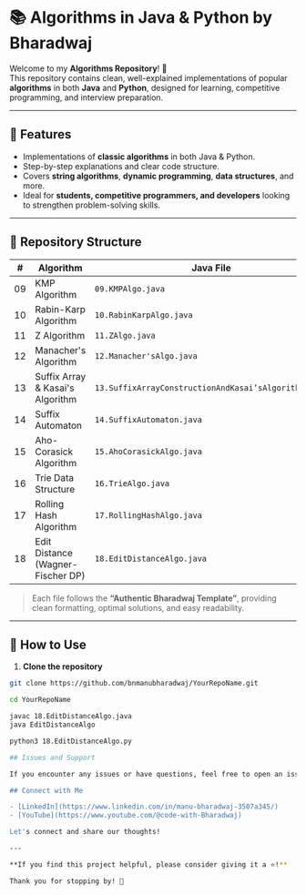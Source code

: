 # 📚 Algorithms in Java & Python by Bharadwaj

Welcome to my **Algorithms Repository**! 🚀  
This repository contains clean, well-explained implementations of popular **algorithms** in both **Java** and **Python**, designed for learning, competitive programming, and interview preparation.  

---

## 🧩 Features

- Implementations of **classic algorithms** in both Java & Python.
- Step-by-step explanations and clear code structure.
- Covers **string algorithms**, **dynamic programming**, **data structures**, and more.
- Ideal for **students, competitive programmers, and developers** looking to strengthen problem-solving skills.

---

## 📂 Repository Structure

| #  | Algorithm | Java File | Python File |
|----|-----------|-----------|-------------|
| 09 | KMP Algorithm | `09.KMPAlgo.java` | `09.KMPAlgo.py` |
| 10 | Rabin-Karp Algorithm | `10.RabinKarpAlgo.java` | `10.RabinKarpAlgo.py` |
| 11 | Z Algorithm | `11.ZAlgo.java` | `11.ZAlgo.py` |
| 12 | Manacher's Algorithm | `12.Manacher'sAlgo.java` | `12.Manacher'sAlgo.py` |
| 13 | Suffix Array & Kasai's Algorithm | `13.SuffixArrayConstructionAndKasai’sAlgorithm.java` | `13.SuffixArrayConstructionAndKasai’sAlgorithm.py` |
| 14 | Suffix Automaton | `14.SuffixAutomaton.java` | `14.SuffixAutomaton.py` |
| 15 | Aho-Corasick Algorithm | `15.AhoCorasickAlgo.java` | `15.AhoCorasickAlgo.py` |
| 16 | Trie Data Structure | `16.TrieAlgo.java` | `16.TrieAlgo.py` |
| 17 | Rolling Hash Algorithm | `17.RollingHashAlgo.java` | `17.RollingHashAlgo.py` |
| 18 | Edit Distance (Wagner-Fischer DP) | `18.EditDistanceAlgo.java` | `18.EditDistanceAlgo.py` |

> Each file follows the **“Authentic Bharadwaj Template”**, providing clean formatting, optimal solutions, and easy readability.

---

## 🚀 How to Use

1. **Clone the repository**  
```bash
git clone https://github.com/bnmanubharadwaj/YourRepoName.git

cd YourRepoName

javac 18.EditDistanceAlgo.java
java EditDistanceAlgo

python3 18.EditDistanceAlgo.py

## Issues and Support

If you encounter any issues or have questions, feel free to open an issue. I'll do my best to help you out.

## Connect with Me

- [LinkedIn](https://www.linkedin.com/in/manu-bharadwaj-3507a345/)
- [YouTube](https://www.youtube.com/@code-with-Bharadwaj)

Let's connect and share our thoughts!

---

**If you find this project helpful, please consider giving it a ⭐️!**

Thank you for stopping by! 🌟
